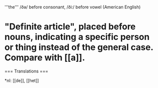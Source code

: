'''the''' /ðə/ before consonant, /ði:/ before vowel (American English) 

# "Definite article", placed before nouns, indicating a specific person or thing instead of the general case. Compare with [[a]].

=== Translations ===

*nl: [[de]], [[het]]
